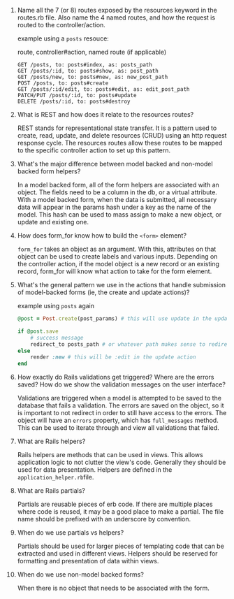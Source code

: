 1. Name all the 7 (or 8) routes exposed by the resources keyword in the
routes.rb file. Also name the 4 named routes, and how the request is routed to the controller/action.

    example using a `posts` resouce:

    route, controller#action, named route (if applicable)

    ```
    GET /posts, to: posts#index, as: posts_path
    GET /posts/:id, to: posts#show, as: post_path
    GET /posts/new, to: posts#new, as: new_post_path
    POST /posts, to: posts#create
    GET /posts/:id/edit, to: posts#edit, as: edit_post_path
    PATCH/PUT /posts/:id, to: posts#update
    DELETE /posts/:id, to: posts#destroy
    ```

2. What is REST and how does it relate to the resources routes?

    REST stands for representational state transfer. It is a pattern used to create, read, update, and delete resources (CRUD) using an http request response cycle. The resources routes allow these routes to be mapped to the specific controller action to set up this pattern. 

3.  What's the major difference between model backed and non-model backed form helpers?
    
    In a model backed form, all of the form helpers are associated with an object. The fields need to be a column in the db, or a virtual attribute.
    With a model backed form, when the data is submitted, all necessary data will appear in the params hash under a key as the name of the model. This hash can be used to mass assign to make a new object, or update and existing one.

4. How does form_for know how to build the `<form>` element?
    
    `form_for` takes an object as an argument. With this, attributes on that object can be used to create labels and various inputs. Depending on the controller action, if the model object is a new record or an existing record, form_for will know what action to take for the form element.

5. What's the general pattern we use in the actions that handle submission of model-backed forms (ie, the create and update actions)?
        
    example using `posts` again

    ```ruby
    @post = Post.create(post_params) # this will use update in the update action

    if @post.save
        # success message
        redirect_to posts_path # or whatever path makes sense to redirect
    else
        render :new # this will be :edit in the update action
    end
    ```

6. How exactly do Rails validations get triggered? Where are the errors saved? How do we show the validation messages on the user interface?

    Validations are triggered when a model is attempted to be saved to the database that fails a validation. The errors are saved on the object, so it is important to not redirect in order to still have access to the errors. The object will have an `errors` property, which has `full_messages` method. This can be used to iterate through and view all validations that failed.

7. What are Rails helpers?

    Rails helpers are methods that can be used in views. This allows application logic to not clutter the view's code. Generally they should be used for data presentation. Helpers are defined in the `application_helper.rb`file. 

8. What are Rails partials?
    
    Partials are reusable pieces of erb code. If there are multiple places where code is reused, it may be a good place to make a partial. The file name should be prefixed with an underscore by convention.


9. When do we use partials vs helpers?

    Partials should be used for larger pieces of templating code that can be extracted and used in different views. Helpers should be reserved for formatting and presentation of data within views.

10. When do we use non-model backed forms?
    
    When there is no object that needs to be associated with the form.

